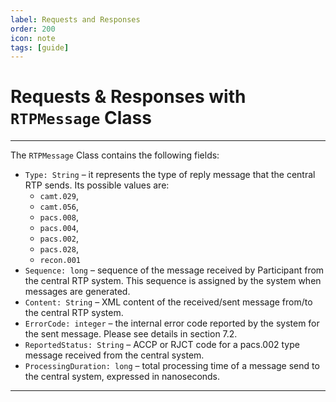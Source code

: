 ```yaml
---
label: Requests and Responses
order: 200
icon: note
tags: [guide]
---
```

# Requests & Responses with `RTPMessage` Class

---
The `RTPMessage` Class contains the following fields:

- `Type: String` – it represents the type of reply message that the central RTP sends. Its possible values are: 
  - `camt.029`, 
  - `camt.056`, 
  - `pacs.008`, 
  - `pacs.004`, 
  - `pacs.002`, 
  - `pacs.028`, 
  - `recon.001`
- `Sequence: long` – sequence of the message received by Participant from the central RTP system. This sequence is assigned by the system when messages are generated. 
- `Content: String` – XML content of the received/sent message from/to the central RTP system.
- `ErrorCode: integer` – the internal error code reported by the system for the sent message. Please see details in section 7.2.
- `ReportedStatus: String` – ACCP or RJCT code for a pacs.002 type message received from the central system.
- `ProcessingDuration: long` – total processing time of a message send to the central system, expressed in nanoseconds.
---